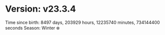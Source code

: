 # Version: v23.3.4
Time since birth: 8497 days, 203929 hours, 12235740 minutes, 734144400 seconds
Season: Winter ❄️
